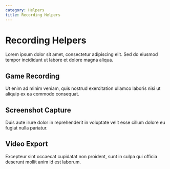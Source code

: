 ```yaml
---
category: Helpers
title: Recording Helpers
---
```


# Recording Helpers

Lorem ipsum dolor sit amet, consectetur adipiscing elit. Sed do eiusmod tempor incididunt ut labore et dolore magna aliqua.

## Game Recording

Ut enim ad minim veniam, quis nostrud exercitation ullamco laboris nisi ut aliquip ex ea commodo consequat.

## Screenshot Capture

Duis aute irure dolor in reprehenderit in voluptate velit esse cillum dolore eu fugiat nulla pariatur.

## Video Export

Excepteur sint occaecat cupidatat non proident, sunt in culpa qui officia deserunt mollit anim id est laborum.
